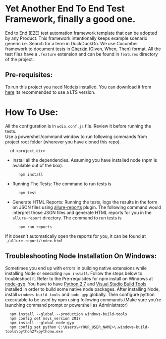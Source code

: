# Yet Another End To End Test Framework, finally a good one.
End to End (E2E) test automation framework template that can be adopted by any Product.
This framework intentionally keeps example scenario generic i.e. Search for a term in DuckDuckGo. 
We use Cucumber framework to document tests in [Gherkin](https://docs.cucumber.io) (Given, When, Then) format.
All the test files have a `.feature` extension and can be found in `features` directory of the project.

## Pre-requisites:
To run this project you need Nodejs installed. You can download it from [here](https://nodejs.org/en/download/current/) 
Its recommended to use a LTS version.
# How To Use:
  All the configuration is in `wdio.conf.js` file. Review it before running the tests.  
Use a powershell/command window to run following commands from project root folder (wherever you have cloned this repo).
```
  cd <project_dir>
```  
+ Install all the dependencies. Assuming you have installed node (npm is available out of the box).  
```
      npm install
```
+ Running The Tests:
The command to run tests is 
```
      npm test
```  
+ Generate HTML Reports:
Running the tests, logs the results in the form on JSON files using [allure-reports](https://webdriver.io/docs/allure-reporter.html) plugin. The following command would interpret those JSON files and generate HTML reports for you in the `allure-report` directory.
The command to run tests is 
```
      npm run reports
```  
If it doesn't automatically open the reports for you, it can be found at `./allure-report/index.html`
## Troubleshooting Node Installation On Windows:
Sometimes you end up with errors in building native extensions while installing Node or executing `npm install`. Follow the steps below to troubleshoot it.
Refer to the Pre-requisites for npm install on Windows at [node-gyp](https://github.com/nodejs/node-gyp).
You have to have [Python 2.7](https://www.python.org/downloads/) and [Visual Studio Build Tools](https://visualstudio.microsoft.com/thank-you-downloading-visual-studio/?sku=BuildTools) installed in order to build some native node packages. 
After installing Node, install `windows-build-tools` and `node-gyp` globally. Then configure python executable to be used by npm using following commands.(Make sure you're launching command prompt or powershell as Administrator)
```
  npm install --global --production windows-build-tools
  npm config set msvs_version 2017
  npm install --global node-gyp
  npm config set python C:\Users\<YOUR_USER_NAME>\.windows-build-tools\python27\pythonw.exe
```